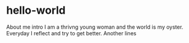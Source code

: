 # hello-world
About me intro 
I am a thrivng young woman and the world is my oyster. Everyday I reflect and try to get better. 
Another lines
